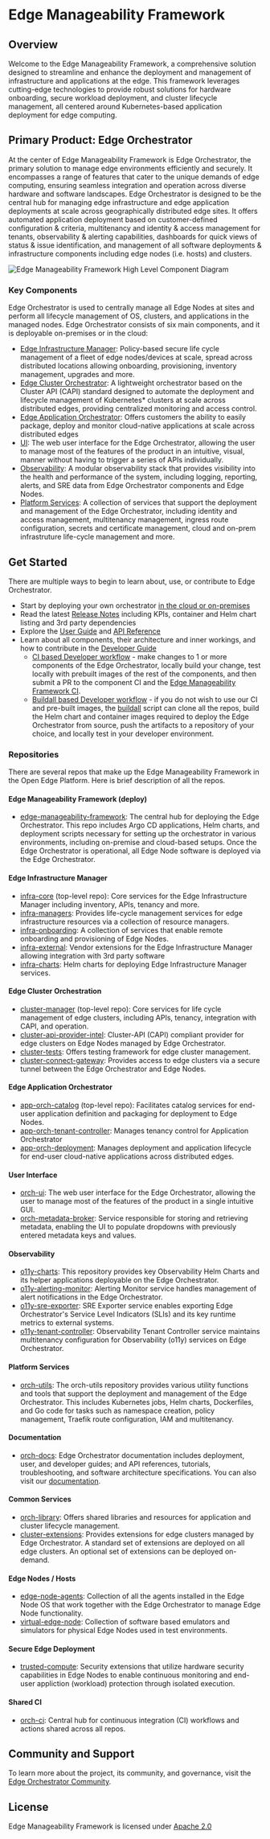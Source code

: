 # Edge Manageability Framework

## Overview

Welcome to the Edge Manageability Framework, a comprehensive solution designed
to streamline and enhance the deployment and management of infrastructure and
applications at the edge. This framework leverages cutting-edge technologies to
provide robust solutions for hardware onboarding, secure workload deployment,
and cluster lifecycle management, all centered around Kubernetes-based
application deployment for edge computing.

## Primary Product: Edge Orchestrator

At the center of Edge Manageability Framework is Edge Orchestrator, the primary
solution to manage edge environments efficiently and securely. It encompasses a
range of features that cater to the unique demands of edge computing, ensuring
seamless integration and operation across diverse hardware and software
landscapes. Edge Orchestrator is designed to be the central hub for managing
edge infrastructure and edge application deployments at scale across
geographically distributed edge sites. It offers automated application
deployment based on customer-defined configuration & criteria, multitenancy and
identity & access management for tenants, observability & alerting capabilities,
dashboards for quick views of status & issue identification, and management of
all software deployments & infrastructure components including edge nodes (i.e.
hosts) and clusters.

![Edge Manageability Framework High Level Component Diagram](docs/Edge_Manageability_Framework_Readme_Image.png)

### Key Components

Edge Orchestrator is used to centrally manage all Edge Nodes at sites and perform all lifecycle management of OS, clusters, and applications in the managed nodes. Edge Orchestrator consists of six main components, and it is deployable on-premises or in the cloud:

- [Edge Infrastructure Manager](https://docs.openedgeplatform.intel.com/edge-manage-docs/main/developer_guide/infra_manager/index.html): Policy-based secure life cycle management of a fleet of edge nodes/devices at scale, spread across distributed locations allowing onboarding, provisioning, inventory management, upgrades and more.
- [Edge Cluster Orchestrator](https://docs.openedgeplatform.intel.com/edge-manage-docs/main/developer_guide/cluster_orch/index.html): A lightweight orchestrator based on the Cluster API (CAPI) standard designed to automate the deployment and lifecycle management of Kubernetes* clusters at scale across distributed edges, providing centralized monitoring and access control.
- [Edge Application Orchestrator](https://docs.openedgeplatform.intel.com/edge-manage-docs/main/developer_guide/app_orch/index.html): Offers customers the ability to easily package, deploy and monitor cloud-native applications at scale across distributed edges
- [UI](https://github.com/open-edge-platform/orch-ui): The web user interface for the Edge Orchestrator, allowing the user to manage most of the features of the product in an intuitive, visual, manner without having to trigger a series of APIs individually.
- [Observability](https://docs.openedgeplatform.intel.com/edge-manage-docs/main/developer_guide/observability/index.html): A modular observability stack that provides visibility into the health and performance of the system, including logging, reporting, alerts, and SRE data from Edge Orchestrator components and Edge Nodes.
- [Platform Services](https://docs.openedgeplatform.intel.com/edge-manage-docs/main/developer_guide/platform/index.html): A collection of services that support the deployment and management of the Edge Orchestrator, including identity and access management, multitenancy management, ingress route configuration, secrets and certificate management, cloud and on-prem infrastruture life-cycle management and more.

## Get Started

There are multiple ways to begin to learn about, use, or contribute to Edge Orchestrator.

- Start by deploying your own
  orchestrator [in the cloud or on-premises](https://docs.openedgeplatform.intel.com/edge-manage-docs/main/deployment_guide/index.html)
- Read the latest [Release Notes](https://docs.openedgeplatform.intel.com/edge-manage-docs/main/release_notes/index.html) including KPIs, container and Helm chart
  listing and 3rd party dependencies
- Explore the [User Guide](https://docs.openedgeplatform.intel.com/edge-manage-docs/main/user_guide/index.html) and [API Reference](https://docs.openedgeplatform.intel.com/edge-manage-docs/main/api/index.html)
- Learn about all components, their architecture and inner workings, and how to contribute in
  the [Developer Guide](https://docs.openedgeplatform.intel.com/edge-manage-docs/main/developer_guide/index.html)
   - [CI based Developer workflow](https://docs.openedgeplatform.intel.com/edge-manage-docs/main/developer_guide/contributor_guide/index.html) - make changes to 1 or more components of the Edge Orchestrator, locally build your change, test locally with prebuilt images of the rest of the components, and then submit a PR to the component CI and the [Edge Manageability Framework CI](https://github.com/open-edge-platform/edge-manageability-framework/actions).
   - [Buildall based Developer workflow](https://docs.openedgeplatform.intel.com/edge-manage-docs/main/developer_guide/platform/buildall.rst) -  if you do not wish to use our CI and pre-built images, the [buildall](https://github.com/open-edge-platform/edge-manageability-framework/tree/main/buildall) script can clone all the repos, build the Helm chart and container images required to deploy the Edge Orchestrator from source, push the artifacts to a repository of your choice, and locally test in your developer environment.



###  Repositories

There are several repos that make up the Edge Manageability Framework in the Open Edge Platform.
Here is brief description of all the repos.

#### Edge Manageability Framework (deploy)

- [edge-manageability-framework](https://github.com/open-edge-platform/edge-manageability-framework):
  The central hub for deploying the Edge Orchestrator. This repo includes Argo CD
  applications, Helm charts, and deployment scripts necessary for setting up the
  orchestrator in various environments, including on-premise and cloud-based
  setups. Once the Edge Orchestrator is operational, all Edge Node software is deployed via the Edge Orchestrator.

#### Edge Infrastructure Manager

- [infra-core](https://github.com/open-edge-platform/infra-core) (top-level repo): Core services
  for the Edge Infrastructure Manager including inventory, APIs, tenancy and more.
- [infra-managers](https://github.com/open-edge-platform/infra-managers):
  Provides life-cycle management services for edge infrastructure resources via a collection of resource managers.
- [infra-onboarding](https://github.com/open-edge-platform/infra-onboarding):
  A collection of services that enable remote onboarding and provisioning of Edge Nodes.
- [infra-external](https://github.com/open-edge-platform/infra-external):
  Vendor extensions for the Edge Infrastructure Manager allowing integration with 3rd party software
- [infra-charts](https://github.com/open-edge-platform/infra-charts): Helm
  charts for deploying Edge Infrastructure Manager services.

#### Edge Cluster Orchestration

- [cluster-manager](https://github.com/open-edge-platform/cluster-manager) (top-level repo):
  Core services for life cycle management of edge clusters, including APIs, tenancy, integration with CAPI, and operation.
- [cluster-api-provider-intel](https://github.com/open-edge-platform/cluster-api-provider-intel):
  Cluster-API (CAPI) compliant provider for edge clusters on Edge Nodes managed by Edge Orchestrator.
- [cluster-tests](https://github.com/open-edge-platform/cluster-tests): Offers
  testing framework for edge cluster management.
- [cluster-connect-gateway](https://github.com/open-edge-platform/cluster-connect-gateway):
  Provides access to edge clusters via a secure tunnel between the Edge Orchestrator and Edge Nodes.

#### Edge Application Orchestrator

- [app-orch-catalog](https://github.com/open-edge-platform/app-orch-catalog) (top-level repo):
  Facilitates catalog services for end-user application definition and packaging for deployment to Edge Nodes.
- [app-orch-tenant-controller](https://github.com/open-edge-platform/app-orch-tenant-controller):
  Manages tenancy control for Application Orchestrator
- [app-orch-deployment](https://github.com/open-edge-platform/app-orch-deployment):
  Manages deployment and application lifecycle for end-user cloud-native
  applications across distributed edges.

#### User Interface

- [orch-ui](https://github.com/open-edge-platform/orch-ui): The web user interface for the Edge Orchestrator, allowing the user to manage most of the features of the product in a single intuitive GUI.
- [orch-metadata-broker](https://github.com/open-edge-platform/orch-metadata-broker):
  Service responsible for storing and retrieving metadata, enabling the UI to populate dropdowns with previously entered metadata keys and values.

#### Observability

- [o11y-charts](https://github.com/open-edge-platform/o11y-charts): This
  repository provides key Observability Helm Charts and its helper applications
  deployable on the Edge Orchestrator.
- [o11y-alerting-monitor](https://github.com/open-edge-platform/o11y-alerting-monitor):
  Alerting Monitor service handles management of alert notifications in the Edge
  Orchestrator.
- [o11y-sre-exporter](https://github.com/open-edge-platform/o11y-sre-exporter):
  SRE Exporter service enables exporting Edge Orchestrator's Service Level
  Indicators (SLIs) and its key runtime metrics to external systems.
- [o11y-tenant-controller](https://github.com/open-edge-platform/o11y-tenant-controller):
  Observability Tenant Controller service maintains multitenancy configuration
  for Observability (o11y) services on Edge Orchestrator.

#### Platform Services

- [orch-utils](https://github.com/open-edge-platform/orch-utils): The orch-utils
  repository provides various utility functions and tools that support the
  deployment and management of the Edge Orchestrator. This includes Kubernetes
  jobs, Helm charts, Dockerfiles, and Go code for tasks such as namespace
  creation, policy management, Traefik route configuration, IAM and multitenancy.

#### Documentation

- [orch-docs](https://github.com/open-edge-platform/orch-docs): Edge
  Orchestrator documentation includes deployment, user, and developer guides; and API references, tutorials, troubleshooting, and
  software architecture specifications. You can also visit our
  [documentation](https://docs.openedgeplatform.intel.com/edge-manage-docs/main/index.html).

#### Common Services

- [orch-library](https://github.com/open-edge-platform/orch-library): Offers
  shared libraries and resources for application and cluster lifecycle
  management.
- [cluster-extensions](https://github.com/open-edge-platform/cluster-extensions):
  Provides extensions for edge clusters managed by Edge Orchestrator. A standard set of extensions are deployed on all edge clusters.
  An optional set of extensions can be deployed on-demand.

#### Edge Nodes / Hosts

- [edge-node-agents](https://github.com/open-edge-platform/edge-node-agents):
  Collection of all the agents installed in the Edge Node OS that work together with the Edge Orchestrator to manage Edge Node functionality.
- [virtual-edge-node](https://github.com/open-edge-platform/virtual-edge-node):
  Collection of software based emulators and simulators for physical Edge Nodes used in test environments.

#### Secure Edge Deployment

- [trusted-compute](https://github.com/open-edge-platform/trusted-compute):
  Security extensions that utilize hardware security capabilities in Edge Nodes to enable continuous monitoring
  and end-user appliction (workload) protection through isolated execution.

#### Shared CI

- [orch-ci](https://github.com/open-edge-platform/orch-ci):
  Central hub for continuous integration (CI) workflows and actions shared across all repos.

## Community and Support

To learn more about the project, its community, and governance, visit
the [Edge Orchestrator Community](https://github.com/open-edge-platform).

## License

Edge Manageability Framework is licensed
under [Apache 2.0](http://www.apache.org/licenses/LICENSE-2.0)
